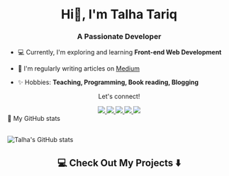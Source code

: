<h1 align="center">Hi👋, I'm Talha Tariq</h1>
<h3 align="center">A Passionate Developer</h3>



- 💻 Currently, I'm exploring and learning **Front-end Web Development**

- 📝 I'm regularly writing articles on [Medium](https://talhatariq-tt.medium.com/)

- ✨ Hobbies: **Teaching, Programming, Book reading, Blogging**



<div align="center">
<p align="center">Let's connect!</p>
<a href="https://www.linkedin.com/in/talha-tariq-7511631b0/">
    <img src="https://img.shields.io/badge/linkedin-%230077B5.svg?&style=for-the-badge&logo=linkedin&logoColor=white" />
</a>

<a href="https://web.facebook.com/profile.php?id=100027270442218">
    <img src="https://img.shields.io/badge/Facebook-1877F2?style=for-the-badge&logo=facebook&logoColor=white" />
</a>

<a href="https://twitter.com/Talha_Tariq_TT/">
    <img src="https://img.shields.io/badge/Twitter-1DA1F2?style=for-the-badge&logo=twitter&logoColor=white" />
</a>

<a href="https://www.instagram.com/talha_tariq_tt/?hl=en">
    <img src="https://img.shields.io/badge/Instagram-E4405F?style=for-the-badge&logo=instagram&logoColor=white" />
</a>


<a href="https://talhatariq-tt.medium.com/">
    <img src="https://img.shields.io/badge/Medium-12100E?style=for-the-badge&logo=medium&logoColor=white" />
</a>
</div>
<summary>📝 My GitHub stats </summary>
<br>
 
![Talha's GitHub stats](https://github-readme-stats.vercel.app/api?username=TT-talhatariq&show_icons=true&theme=radical)

<h2  align="center">💻 Check Out My Projects ⬇️ </h2>

